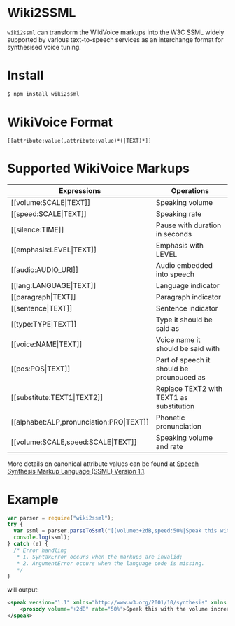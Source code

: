 # Wiki2SSML
`wiki2ssml` can transform the WikiVoice markups into the W3C SSML widely supported by various text-to-speech services as an interchange format for synthesised voice tuning.

# Install
```sh
$ npm install wiki2ssml
```
# WikiVoice Format
```markup
[[attribute:value(,attribute:value)*(|TEXT)*]]
```
# Supported WikiVoice Markups
| Expressions        | Operations|
| ------------- |-------------|
| [[volume:SCALE\|TEXT]] | Speaking volume |
| [[speed:SCALE\|TEXT]] | Speaking rate |
| [[silence:TIME]] | Pause with duration in seconds |
| [[emphasis:LEVEL\|TEXT]] | Emphasis with LEVEL |
| [[audio:AUDIO_URI]] | Audio embedded into speech|
| [[lang:LANGUAGE\|TEXT]] | Language indicator |
| [[paragraph\|TEXT]] | Paragraph indicator |
| [[sentence\|TEXT]] | Sentence indicator |
| [[type:TYPE\|TEXT]] | Type it should be said as |
| [[voice:NAME\|TEXT]] | Voice name it should be said with |
| [[pos:POS\|TEXT]] | Part of speech it should be prounouced as |
| [[substitute:TEXT1\|TEXT2]] | Replace TEXT2 with TEXT1 as substitution |
| [[alphabet:ALP,pronunciation:PRO\|TEXT]] | Phonetic pronunciation |
| [[volume:SCALE,speed:SCALE\|TEXT]] | Speaking volume and rate |

More details on canonical attribute values can be found at [Speech Synthesis Markup Language (SSML) Version 1.1](https://www.w3.org/TR/speech-synthesis/).
# Example
```js
var parser = require("wiki2ssml");
try {
  var ssml = parser.parseToSsml("[[volume:+2dB,speed:50%|Speak this with the volume increased by 2dB at half the default speech rate.]]", "en-GB");
  console.log(ssml);
} catch (e) {
  /* Error handling
   * 1. SyntaxError occurs when the markups are invalid;
   * 2. ArgumentError occurs when the language code is missing.
   */
}
```
will output:
```xml
<speak version="1.1" xmlns="http://www.w3.org/2001/10/synthesis" xmlns:xsi="http://www.w3.org/2001/XMLSchema-instance" xsi:schemaLocation="http://www.w3.org/2001/10/synthesis http://www.w3.org/TR/speech-synthesis/synthesis.xsd" xml:lang="en-GB">
    <prosody volume="+2dB" rate="50%">Speak this with the volume increased by 2dB at half the default speech rate.</prosody>
</speak>
```
